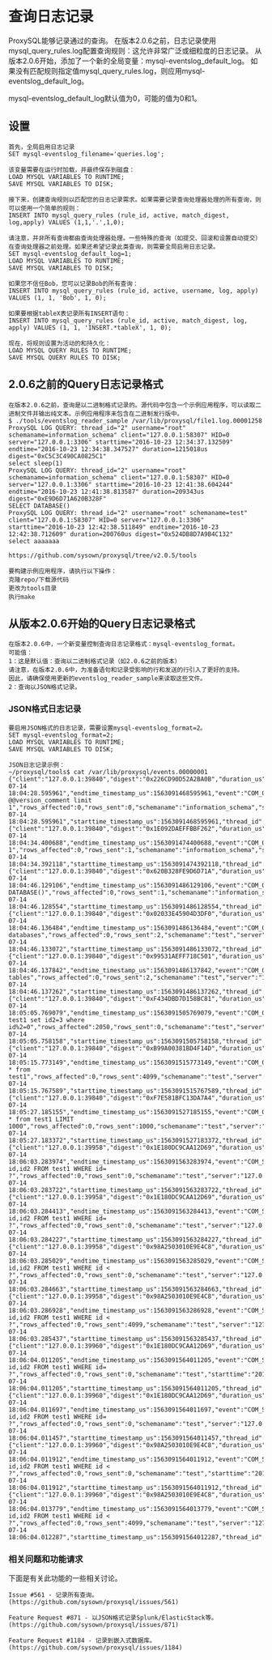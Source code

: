 # 查询日志记录

ProxySQL能够记录通过的查询。
在版本2.0.6之前，日志记录使用mysql_query_rules.log配置查询规则：这允许非常广泛或细粒度的日志记录。
从版本2.0.6开始，添加了一个新的全局变量：mysql-eventslog_default_log。
如果没有匹配规则指定值mysql_query_rules.log，则应用mysql-eventslog_default_log。

mysql-eventslog_default_log默认值为0，可能的值为0和1。

## 设置

    首先，全局启用日志记录
    SET mysql-eventslog_filename='queries.log';

    该变量需要在运行时加载，并最终保存到磁盘：
    LOAD MYSQL VARIABLES TO RUNTIME;
    SAVE MYSQL VARIABLES TO DISK;

    接下来，创建查询规则以匹配您的日志记录需求。如果需要记录查询处理器处理的所有查询，则可以使用一个简单的规则：
    INSERT INTO mysql_query_rules (rule_id, active, match_digest, log,apply) VALUES (1,1,'.',1,0);

    请注意，并非所有查询都由查询处理器处理。一些特殊的查询（如提交、回滚和设置自动提交）在查询处理器之前处理。如果还希望记录此类查询，则需要全局启用日志记录。
    SET mysql-eventslog_default_log=1;
    LOAD MYSQL VARIABLES TO RUNTIME;
    SAVE MYSQL VARIABLES TO DISK;

    如果您不信任Bob，您可以记录Bob的所有查询：
    INSERT INTO mysql_query_rules (rule_id, active, username, log, apply) VALUES (1, 1, 'Bob', 1, 0);

    如果要根据tableX表记录所有INSERT语句：
    INSERT INTO mysql_query_rules (rule_id, active, match_digest, log, apply) VALUES (1, 1, 'INSERT.*tableX', 1, 0);

    现在，将规则设置为活动的和持久化：
    LOAD MYSQL QUERY RULES TO RUNTIME;
    SAVE MYSQL QUERY RULES TO DISK;

## 2.0.6之前的Query日志记录格式

    在版本2.0.6之前，查询是以二进制格式记录的。源代码中包含一个示例应用程序，可以读取二进制文件并输出纯文本。示例应用程序未包含在二进制发行版中。
    $ ./tools/eventslog_reader_sample /var/lib/proxysql/file1.log.00001258
    ProxySQL LOG QUERY: thread_id="2" username="root" schemaname=information_schema" client="127.0.0.1:58307" HID=0 server="127.0.0.1:3306" starttime="2016-10-23 12:34:37.132509" endtime="2016-10-23 12:34:38.347527" duration=1215018us digest="0xC5C3C490CA0825C1"
    select sleep(1)
    ProxySQL LOG QUERY: thread_id="2" username="root" schemaname=information_schema" client="127.0.0.1:58307" HID=0 server="127.0.0.1:3306" starttime="2016-10-23 12:41:38.604244" endtime="2016-10-23 12:41:38.813587" duration=209343us digest="0xE9D6D71A620B328F"
    SELECT DATABASE()
    ProxySQL LOG QUERY: thread_id="2" username="root" schemaname=test" client="127.0.0.1:58307" HID=0 server="127.0.0.1:3306" starttime="2016-10-23 12:42:38.511849" endtime="2016-10-23 12:42:38.712609" duration=200760us digest="0x524DB8D7A9B4C132"
    select aaaaaaa

    https://github.com/sysown/proxysql/tree/v2.0.5/tools

    要构建示例应用程序，请执行以下操作：
    克隆repo/下载源代码
    更改为tools目录
    执行make

## 从版本2.0.6开始的Query日志记录格式

    在版本2.0.6中，一个新变量控制查询日志记录格式：mysql-eventslog_format。
    可能值：
    1：这是默认值：查询以二进制格式记录（如2.0.6之前的版本）
    请注意，在版本2.0.6中，为准备语句和记录受影响的行和发送的行引入了更好的支持。
    因此，请确保使用更新的eventslog_reader_sample来读取这些文件。
    2：查询以JSON格式记录。

### JSON格式日志记录

    要启用JSON格式的日志记录，需要设置mysql-eventslog_format=2。
    SET mysql-eventslog_format=2;
    LOAD MYSQL VARIABLES TO RUNTIME;
    SAVE MYSQL VARIABLES TO DISK;

    JSON日志记录示例：
    ~/proxysql/tools$ cat /var/lib/proxysql/events.00000001
    {"client":"127.0.0.1:39840","digest":"0x226CD90D52A2BA0B","duration_us":0,"endtime":"2019-07-14 18:04:28.595961","endtime_timestamp_us":1563091468595961,"event":"COM_QUERY","hostgroup_id":-1,"query":"select @@version_comment limit 1","rows_affected":0,"rows_sent":0,"schemaname":"information_schema","starttime":"2019-07-14 18:04:28.595961","starttime_timestamp_us":1563091468595961,"thread_id":2,"username":"sbtest"}
    {"client":"127.0.0.1:39840","digest":"0x1E092DAEFFBBF262","duration_us":8570,"endtime":"2019-07-14 18:04:34.400688","endtime_timestamp_us":1563091474400688,"event":"COM_QUERY","hostgroup_id":0,"query":"select 1","rows_affected":0,"rows_sent":1,"schemaname":"information_schema","server":"127.0.0.1:3306","starttime":"2019-07-14 18:04:34.392118","starttime_timestamp_us":1563091474392118,"thread_id":2,"username":"sbtest"}
    {"client":"127.0.0.1:39840","digest":"0x620B328FE9D6D71A","duration_us":552,"endtime":"2019-07-14 18:04:46.129106","endtime_timestamp_us":1563091486129106,"event":"COM_QUERY","hostgroup_id":0,"query":"SELECT DATABASE()","rows_affected":0,"rows_sent":1,"schemaname":"information_schema","server":"127.0.0.1:3306","starttime":"2019-07-14 18:04:46.128554","starttime_timestamp_us":1563091486128554,"thread_id":2,"username":"sbtest"}
    {"client":"127.0.0.1:39840","digest":"0x02033E45904D3DF0","duration_us":3412,"endtime":"2019-07-14 18:04:46.136484","endtime_timestamp_us":1563091486136484,"event":"COM_QUERY","hostgroup_id":0,"query":"show databases","rows_affected":0,"rows_sent":2,"schemaname":"test","server":"127.0.0.1:3306","starttime":"2019-07-14 18:04:46.133072","starttime_timestamp_us":1563091486133072,"thread_id":2,"username":"sbtest"}
    {"client":"127.0.0.1:39840","digest":"0x99531AEFF718C501","duration_us":580,"endtime":"2019-07-14 18:04:46.137842","endtime_timestamp_us":1563091486137842,"event":"COM_QUERY","hostgroup_id":0,"query":"show tables","rows_affected":0,"rows_sent":2,"schemaname":"test","server":"127.0.0.1:3306","starttime":"2019-07-14 18:04:46.137262","starttime_timestamp_us":1563091486137262,"thread_id":2,"username":"sbtest"}
    {"client":"127.0.0.1:39840","digest":"0xF434DBD7D158BC81","duration_us":10921,"endtime":"2019-07-14 18:05:05.769079","endtime_timestamp_us":1563091505769079,"event":"COM_QUERY","hostgroup_id":0,"query":"update test1 set id2=3 where id%2=0","rows_affected":2050,"rows_sent":0,"schemaname":"test","server":"127.0.0.1:3306","starttime":"2019-07-14 18:05:05.758158","starttime_timestamp_us":1563091505758158,"thread_id":2,"username":"sbtest"}
    {"client":"127.0.0.1:39840","digest":"0xB99A00381BD4F14D","duration_us":5560,"endtime":"2019-07-14 18:05:15.773149","endtime_timestamp_us":1563091515773149,"event":"COM_QUERY","hostgroup_id":0,"query":"select * from test1","rows_affected":0,"rows_sent":4099,"schemaname":"test","server":"127.0.0.1:3306","starttime":"2019-07-14 18:05:15.767589","starttime_timestamp_us":1563091515767589,"thread_id":2,"username":"sbtest"}
    {"client":"127.0.0.1:39840","digest":"0xF7E581BFC13DA7A4","duration_us":1783,"endtime":"2019-07-14 18:05:27.185155","endtime_timestamp_us":1563091527185155,"event":"COM_QUERY","hostgroup_id":0,"query":"SELECT * from test1 LIMIT 1000","rows_affected":0,"rows_sent":1000,"schemaname":"test","server":"127.0.0.1:3306","starttime":"2019-07-14 18:05:27.183372","starttime_timestamp_us":1563091527183372,"thread_id":2,"username":"sbtest"}
    {"client":"127.0.0.1:39958","digest":"0x1E180DC9CAA12D69","duration_us":252,"endtime":"2019-07-14 18:06:03.283974","endtime_timestamp_us":1563091563283974,"event":"COM_STMT_PREPARE","hostgroup_id":0,"query":"SELECT id,id2 FROM test1 WHERE id= ?","rows_affected":0,"rows_sent":0,"schemaname":"test","server":"127.0.0.1:3306","starttime":"2019-07-14 18:06:03.283722","starttime_timestamp_us":1563091563283722,"thread_id":3,"username":"sbtest"}
    {"client":"127.0.0.1:39958","digest":"0x1E180DC9CAA12D69","duration_us":186,"endtime":"2019-07-14 18:06:03.284413","endtime_timestamp_us":1563091563284413,"event":"COM_STMT_EXECUTE","hostgroup_id":0,"query":"SELECT id,id2 FROM test1 WHERE id= ?","rows_affected":0,"rows_sent":0,"schemaname":"test","server":"127.0.0.1:3306","starttime":"2019-07-14 18:06:03.284227","starttime_timestamp_us":1563091563284227,"thread_id":3,"username":"sbtest"}
    {"client":"127.0.0.1:39958","digest":"0x98A2503010E9E4C8","duration_us":366,"endtime":"2019-07-14 18:06:03.285029","endtime_timestamp_us":1563091563285029,"event":"COM_STMT_PREPARE","hostgroup_id":0,"query":"SELECT id,id2 FROM test1 WHERE id < ?","rows_affected":0,"rows_sent":0,"schemaname":"test","server":"127.0.0.1:3306","starttime":"2019-07-14 18:06:03.284663","starttime_timestamp_us":1563091563284663,"thread_id":3,"username":"sbtest"}
    {"client":"127.0.0.1:39958","digest":"0x98A2503010E9E4C8","duration_us":1491,"endtime":"2019-07-14 18:06:03.286928","endtime_timestamp_us":1563091563286928,"event":"COM_STMT_EXECUTE","hostgroup_id":0,"query":"SELECT id,id2 FROM test1 WHERE id < ?","rows_affected":0,"rows_sent":4099,"schemaname":"test","server":"127.0.0.1:3306","starttime":"2019-07-14 18:06:03.285437","starttime_timestamp_us":1563091563285437,"thread_id":3,"username":"sbtest"}
    {"client":"127.0.0.1:39960","digest":"0x1E180DC9CAA12D69","duration_us":0,"endtime":"2019-07-14 18:06:04.011205","endtime_timestamp_us":1563091564011205,"event":"COM_STMT_PREPARE","hostgroup_id":-1,"query":"SELECT id,id2 FROM test1 WHERE id= ?","rows_affected":0,"rows_sent":0,"schemaname":"test","starttime":"2019-07-14 18:06:04.011205","starttime_timestamp_us":1563091564011205,"thread_id":4,"username":"sbtest"}
    {"client":"127.0.0.1:39960","digest":"0x1E180DC9CAA12D69","duration_us":240,"endtime":"2019-07-14 18:06:04.011697","endtime_timestamp_us":1563091564011697,"event":"COM_STMT_EXECUTE","hostgroup_id":0,"query":"SELECT id,id2 FROM test1 WHERE id= ?","rows_affected":0,"rows_sent":0,"schemaname":"test","server":"127.0.0.1:3306","starttime":"2019-07-14 18:06:04.011457","starttime_timestamp_us":1563091564011457,"thread_id":4,"username":"sbtest"}
    {"client":"127.0.0.1:39960","digest":"0x98A2503010E9E4C8","duration_us":0,"endtime":"2019-07-14 18:06:04.011912","endtime_timestamp_us":1563091564011912,"event":"COM_STMT_PREPARE","hostgroup_id":-1,"query":"SELECT id,id2 FROM test1 WHERE id < ?","rows_affected":0,"rows_sent":0,"schemaname":"test","starttime":"2019-07-14 18:06:04.011912","starttime_timestamp_us":1563091564011912,"thread_id":4,"username":"sbtest"}
    {"client":"127.0.0.1:39960","digest":"0x98A2503010E9E4C8","duration_us":1492,"endtime":"2019-07-14 18:06:04.013779","endtime_timestamp_us":1563091564013779,"event":"COM_STMT_EXECUTE","hostgroup_id":0,"query":"SELECT id,id2 FROM test1 WHERE id < ?","rows_affected":0,"rows_sent":4099,"schemaname":"test","server":"127.0.0.1:3306","starttime":"2019-07-14 18:06:04.012287","starttime_timestamp_us":1563091564012287,"thread_id":4,"username":"sbtest"}

### 相关问题和功能请求

下面是有关此功能的一些相关讨论。

    Issue #561 - 记录所有查询。(https://github.com/sysown/proxysql/issues/561)

    Feature Request #871 - 以JSON格式记录Splunk/ElasticStack等。(https://github.com/sysown/proxysql/issues/871)

    Feature Request #1184 - 记录到嵌入式数据库。(https://github.com/sysown/proxysql/issues/1184)
